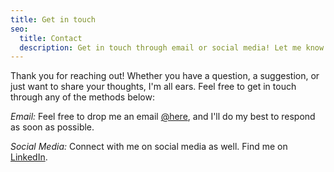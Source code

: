 ```yaml
---
title: Get in touch
seo:
  title: Contact
  description: Get in touch through email or social media! Let me know how I can help.
---
```


Thank you for reaching out! Whether you have a question, a suggestion, or just want to share your thoughts, I'm all ears. Feel free to get in touch through any of the methods below:

_Email:_
Feel free to drop me an email [@here](mailto:petersamson.k@protonmail.com), and I'll do my best to respond as soon as possible.

_Social Media:_
Connect with me on social media as well. Find me on [LinkedIn](https://www.linkedin.com/in/peterkingori/).
